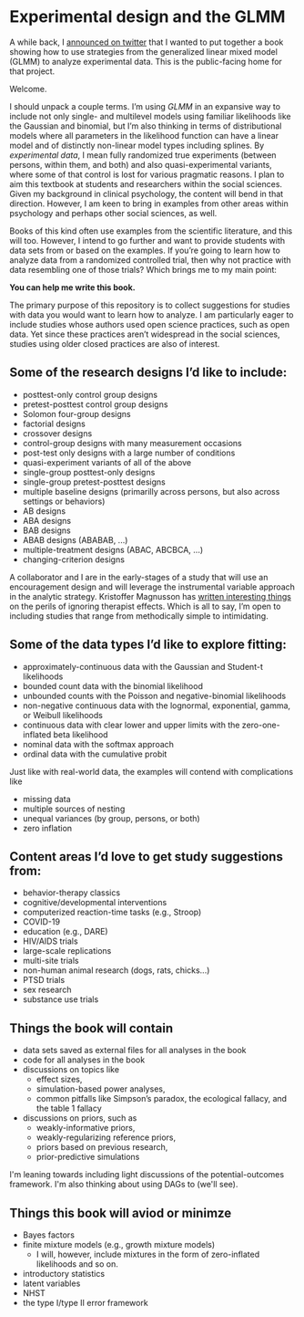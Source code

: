 # Experimental design and the GLMM

A while back, I [announced on twitter](https://twitter.com/SolomonKurz/status/1464274116341641228) that I wanted to put together a book showing how to use strategies from the generalized linear mixed model (GLMM) to analyze experimental data. This is the public-facing home for that project.

Welcome.

I should unpack a couple terms. I’m using *GLMM* in an expansive way to include not only single- and multilevel models using familiar likelihoods like the Gaussian and binomial, but I’m also thinking in terms of distributional models where all parameters in the likelihood function can have a linear model and of distinctly non-linear model types including splines. By *experimental data*, I mean fully randomized true experiments (between persons, within them, and both) and also quasi-experimental variants, where some of that control is lost for various pragmatic reasons. I plan to aim this textbook at students and researchers within the social sciences. Given my background in clinical psychology, the content will bend in that direction. However, I am keen to bring in examples from other areas within psychology and perhaps other social sciences, as well.

Books of this kind often use examples from the scientific literature, and this will too. However, I intend to go further and want to provide students with data sets from or based on the examples. If you’re going to learn how to analyze data from a randomized controlled trial, then why not practice with data resembling one of those trials? Which brings me to my main point:

**You can help me write this book.**

The primary purpose of this repository is to collect suggestions for studies with data you would want to learn how to analyze. I am particularly eager to include studies whose authors used open science practices, such as open data. Yet since these practices aren’t widespread in the social sciences, studies using older closed practices are also of interest.

## Some of the research designs I’d like to include:

* posttest-only control group designs
* pretest-posttest control group designs
* Solomon four-group designs
* factorial designs
* crossover designs
* control-group designs with many measurement occasions
* post-test only designs with a large number of conditions
* quasi-experiment variants of all of the above
* single-group posttest-only designs
* single-group pretest-posttest designs
* multiple baseline designs (primarilly across persons, but also across settings or behaviors)
* AB designs
* ABA designs
* BAB designs
* ABAB designs (ABABAB, ...)
* multiple-treatment designs (ABAC, ABCBCA, ...)
* changing-criterion designs

A collaborator and I are in the early-stages of a study that will use an encouragement design and will leverage the instrumental variable approach in the analytic strategy. Kristoffer Magnusson has [written interesting things](https://rpsychologist.com/therapists-effects-longitudinal) on the perils of ignoring therapist effects. Which is all to say, I’m open to including studies that range from methodically simple to intimidating.

## Some of the data types I’d like to explore fitting:

* approximately-continuous data with the Gaussian and Student-t likelihoods
* bounded count data with the binomial likelihood
* unbounded counts with the Poisson and negative-binomial likelihoods
* non-negative continuous data with the lognormal, exponential, gamma, or Weibull likelihoods
* continuous data with clear lower and upper limits with the zero-one-inflated beta likelihood
* nominal data with the softmax approach
* ordinal data with the cumulative probit

Just like with real-world data, the examples will contend with complications like
* missing data
* multiple sources of nesting
* unequal variances (by group, persons, or both)
* zero inflation

## Content areas I’d love to get study suggestions from:

* behavior-therapy classics
* cognitive/developmental interventions
* computerized reaction-time tasks (e.g., Stroop)
* COVID-19
* education (e.g., DARE)
* HIV/AIDS trials
* large-scale replications
* multi-site trials
* non-human animal research (dogs, rats, chicks...)
* PTSD trials
* sex research
* substance use trials

## Things the book will contain

* data sets saved as external files for all analyses in the book
* code for all analyses in the book
* discussions on topics like 
  - effect sizes,
  - simulation-based power analyses, 
  - common pitfalls like Simpson’s paradox, the ecological fallacy, and the table 1 fallacy
* discussions on priors, such as 
  - weakly-informative priors, 
  - weakly-regularizing reference priors, 
  - priors based on previous research, 
  - prior-predictive simulations

I'm leaning towards including light discussions of the potential-outcomes framework. I'm also thinking about using DAGs to (we'll see).

## Things this book will aviod or minimze

* Bayes factors
* finite mixture models (e.g., growth mixture models)
  - I will, however, include mixtures in the form of zero-inflated likelihoods and so on.
* introductory statistics
* latent variables
* NHST
* the type I/type II error framework

